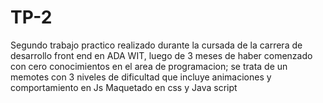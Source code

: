 # TP-2
Segundo trabajo practico realizado durante la cursada de la carrera de desarrollo front end en ADA WIT, 
luego de 3 meses de haber comenzado con cero conocimientos en el area de programacion;
se trata de un memotes con 3 niveles de dificultad que incluye animaciones y comportamiento en Js
Maquetado en css y Java script
